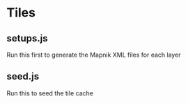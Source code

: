# Tiles

## setups.js
Run this first to generate the Mapnik XML files for each layer

## seed.js
Run this to seed the tile cache
